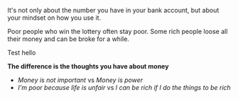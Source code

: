 
It's not only about the number you have in your bank account, but about your mindset on how you use it.

Poor people who win the lottery often stay poor. 
Some rich people loose all their money and can be broke for a while. 

Test hello

**The difference is the thoughts you have about money** 

- *Money is not important* vs *Money is power*
- *I'm poor because life is unfair* vs *I can be rich if I do the things to be rich*

